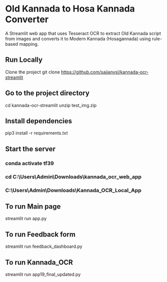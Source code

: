 # Old Kannada to Hosa Kannada Converter

A Streamlit web app that uses Tesseract OCR to extract Old Kannada script from images
and converts it to Modern Kannada (Hosagannada) using rule-based mapping.

## Run Locally
Clone the project
 git clone https://github.com/sajjanvsl/kannada-ocr-streamlit
## Go to the project directory
  cd kannada-ocr-streamlit
  unzip test_img.zip
## Install dependencies
   pip3 install -r requirements.txt
## Start the server
   ### conda activate tf39
   ### cd C:\Users\Admin\Downloads\kannada_ocr_web_app
   ### C:\Users\Admin\Downloads\Kannada_OCR_Local_App
##   To run Main page
   streamlit run app.py
##   To run Feedback form
   streamlit run feedback_dashboard.py
## To run Kannada_OCR
   streamlit run app19_final_updated.py
